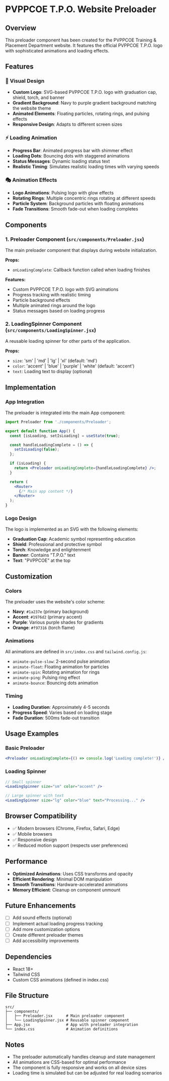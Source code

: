 # PVPPCOE T.P.O. Website Preloader

## Overview

This preloader component has been created for the PVPPCOE Training & Placement Department website. It features the official PVPPCOE T.P.O. logo with sophisticated animations and loading effects.

## Features

### 🎨 **Visual Design**
- **Custom Logo**: SVG-based PVPPCOE T.P.O. logo with graduation cap, shield, torch, and banner
- **Gradient Background**: Navy to purple gradient background matching the website theme
- **Animated Elements**: Floating particles, rotating rings, and pulsing effects
- **Responsive Design**: Adapts to different screen sizes

### ⚡ **Loading Animation**
- **Progress Bar**: Animated progress bar with shimmer effect
- **Loading Dots**: Bouncing dots with staggered animations
- **Status Messages**: Dynamic loading status text
- **Realistic Timing**: Simulates realistic loading times with varying speeds

### 🎭 **Animation Effects**
- **Logo Animations**: Pulsing logo with glow effects
- **Rotating Rings**: Multiple concentric rings rotating at different speeds
- **Particle System**: Background particles with floating animations
- **Fade Transitions**: Smooth fade-out when loading completes

## Components

### 1. Preloader Component (`src/components/Preloader.jsx`)
The main preloader component that displays during website initialization.

**Props:**
- `onLoadingComplete`: Callback function called when loading finishes

**Features:**
- Custom PVPPCOE T.P.O. logo with SVG animations
- Progress tracking with realistic timing
- Particle background effects
- Multiple animated rings around the logo
- Status messages based on loading progress

### 2. LoadingSpinner Component (`src/components/LoadingSpinner.jsx`)
A reusable loading spinner for other parts of the application.

**Props:**
- `size`: 'sm' | 'md' | 'lg' | 'xl' (default: 'md')
- `color`: 'accent' | 'blue' | 'purple' | 'white' (default: 'accent')
- `text`: Loading text to display (optional)

## Implementation

### App Integration
The preloader is integrated into the main App component:

```jsx
import Preloader from './components/Preloader';

export default function App() {
  const [isLoading, setIsLoading] = useState(true);

  const handleLoadingComplete = () => {
    setIsLoading(false);
  };

  if (isLoading) {
    return <Preloader onLoadingComplete={handleLoadingComplete} />;
  }

  return (
    <Router>
      {/* Main app content */}
    </Router>
  );
}
```

### Logo Design
The logo is implemented as an SVG with the following elements:
- **Graduation Cap**: Academic symbol representing education
- **Shield**: Professional and protective symbol
- **Torch**: Knowledge and enlightenment
- **Banner**: Contains "T.P.O." text
- **Text**: "PVPPCOE" at the top

## Customization

### Colors
The preloader uses the website's color scheme:
- **Navy**: `#1a237e` (primary background)
- **Accent**: `#1976d2` (primary accent)
- **Purple**: Various purple shades for gradients
- **Orange**: `#f97316` (torch flame)

### Animations
All animations are defined in `src/index.css` and `tailwind.config.js`:
- `animate-pulse-slow`: 2-second pulse animation
- `animate-float`: Floating animation for particles
- `animate-spin`: Rotating animation for rings
- `animate-ping`: Pulsing ring effect
- `animate-bounce`: Bouncing dots animation

### Timing
- **Loading Duration**: Approximately 4-5 seconds
- **Progress Speed**: Varies based on loading stage
- **Fade Duration**: 500ms fade-out transition

## Usage Examples

### Basic Preloader
```jsx
<Preloader onLoadingComplete={() => console.log('Loading complete!')} />
```

### Loading Spinner
```jsx
// Small spinner
<LoadingSpinner size="sm" color="accent" />

// Large spinner with text
<LoadingSpinner size="lg" color="blue" text="Processing..." />
```

## Browser Compatibility
- ✅ Modern browsers (Chrome, Firefox, Safari, Edge)
- ✅ Mobile browsers
- ✅ Responsive design
- ✅ Reduced motion support (respects user preferences)

## Performance
- **Optimized Animations**: Uses CSS transforms and opacity
- **Efficient Rendering**: Minimal DOM manipulation
- **Smooth Transitions**: Hardware-accelerated animations
- **Memory Efficient**: Cleanup on component unmount

## Future Enhancements
- [ ] Add sound effects (optional)
- [ ] Implement actual loading progress tracking
- [ ] Add more customization options
- [ ] Create different preloader themes
- [ ] Add accessibility improvements

## Dependencies
- React 18+
- Tailwind CSS
- Custom CSS animations (defined in index.css)

## File Structure
```
src/
├── components/
│   ├── Preloader.jsx      # Main preloader component
│   └── LoadingSpinner.jsx # Reusable spinner component
├── App.jsx                # App with preloader integration
└── index.css              # Animation definitions
```

## Notes
- The preloader automatically handles cleanup and state management
- All animations are CSS-based for optimal performance
- The component is fully responsive and works on all device sizes
- Loading time is simulated but can be adjusted for real loading scenarios 